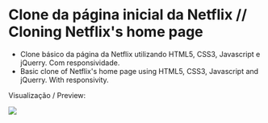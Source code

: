 # Clone da página inicial da Netflix // Cloning Netflix's home page

* Clone básico da página da Netflix utilizando HTML5, CSS3, Javascript e jQuerry. Com responsividade.
* Basic clone of Netflix's home page using HTML5, CSS3, Javascript and jQuerry. With responsivity.

Visualização / Preview:

<div align=”center”>
    <img src="https://64.media.tumblr.com/4211a7f6feab4fbd87db88280f391579/26fd464a901aef01-40/s640x960/13b5633ce0ebf69c725b926a60b61d5afd7a57fd.png">
</div>